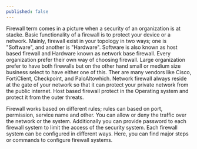 ```yaml
---
published: false
---
```

Firewall term comes in a picture when a security of an organization is at stacke. Basic functionality of a firewall is to protect your device or a network. Mainly, firewall exist in your topology in two ways; one is "Software", and another is "Hardware". Software is also known as host based firewall and Hardware known as network base firewall. Every organization prefer their own way of choosing firewall. Large organization prefer to have both firewalls but on the other hand small or medium size business select to have either one of this. Ther are many vendors like Cisco, FortiClient, Checkpoint, and PaloAltowhich. Network firewall always reside at the gate of your network so that it can protect your private network from the public internet. Host based firewall protect in the Operating system and protect it from the outer threats.

Firewall works based on different rules; rules can based on port, permission, service name and other. You can allow or deny the traffic over the network or the system. Additionally you can provide password to each firewall system to limit the access of the security system. Each firewall system can be configured in different ways. Here, you can find major steps or commands to configure firewall systems.
